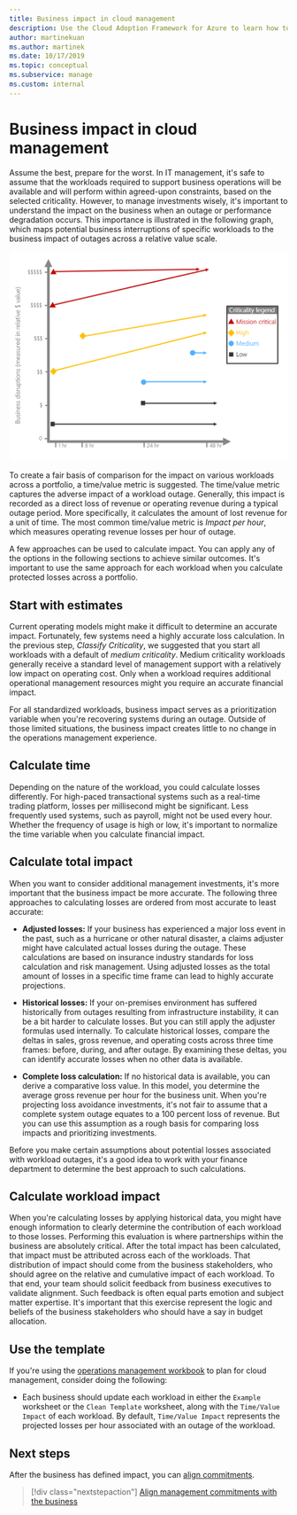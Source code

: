 ```yaml
---
title: Business impact in cloud management
description: Use the Cloud Adoption Framework for Azure to learn how to determine and understand the impact that outages or performance degradation can have on your business.
author: martinekuan
ms.author: martinek
ms.date: 10/17/2019
ms.topic: conceptual
ms.subservice: manage
ms.custom: internal
---
```


# Business impact in cloud management

Assume the best, prepare for the worst. In IT management, it's safe to assume that the workloads required to support business operations will be available and will perform within agreed-upon constraints, based on the selected criticality. However, to manage investments wisely, it's important to understand the impact on the business when an outage or performance degradation occurs. This importance is illustrated in the following graph, which maps potential business interruptions of specific workloads to the business impact of outages across a relative value scale.

![Impact of business interruptions](../../_images/manage/time-value-impact.png)

To create a fair basis of comparison for the impact on various workloads across a portfolio, a time/value metric is suggested. The time/value metric captures the adverse impact of a workload outage. Generally, this impact is recorded as a direct loss of revenue or operating revenue during a typical outage period. More specifically, it calculates the amount of lost revenue for a unit of time. The most common time/value metric is *Impact per hour*, which measures operating revenue losses per hour of outage.

A few approaches can be used to calculate impact. You can apply any of the options in the following sections to achieve similar outcomes. It's important to use the same approach for each workload when you calculate protected losses across a portfolio.

## Start with estimates

Current operating models might make it difficult to determine an accurate impact. Fortunately, few systems need a highly accurate loss calculation. In the previous step, *Classify Criticality*, we suggested that you start all workloads with a default of *medium criticality*. Medium criticality workloads generally receive a standard level of management support with a relatively low impact on operating cost. Only when a workload requires additional operational management resources might you require an accurate financial impact.

For all standardized workloads, business impact serves as a prioritization variable when you're recovering systems during an outage. Outside of those limited situations, the business impact creates little to no change in the operations management experience.

## Calculate time

Depending on the nature of the workload, you could calculate losses differently. For high-paced transactional systems such as a real-time trading platform, losses per millisecond might be significant. Less frequently used systems, such as payroll, might not be used every hour. Whether the frequency of usage is high or low, it's important to normalize the time variable when you calculate financial impact.

## Calculate total impact

When you want to consider additional management investments, it's more important that the business impact be more accurate. The following three approaches to calculating losses are ordered from most accurate to least accurate:

- **Adjusted losses:** If your business has experienced a major loss event in the past, such as a hurricane or other natural disaster, a claims adjuster might have calculated actual losses during the outage. These calculations are based on insurance industry standards for loss calculation and risk management. Using adjusted losses as the total amount of losses in a specific time frame can lead to highly accurate projections.

- **Historical losses:** If your on-premises environment has suffered historically from outages resulting from infrastructure instability, it can be a bit harder to calculate losses. But you can still apply the adjuster formulas used internally. To calculate historical losses, compare the deltas in sales, gross revenue, and operating costs across three time frames: before, during, and after outage. By examining these deltas, you can identify accurate losses when no other data is available.

- **Complete loss calculation:** If no historical data is available, you can derive a comparative loss value. In this model, you determine the average gross revenue per hour for the business unit. When you're projecting loss avoidance investments, it's not fair to assume that a complete system outage equates to a 100 percent loss of revenue. But you can use this assumption as a rough basis for comparing loss impacts and prioritizing investments.

Before you make certain assumptions about potential losses associated with workload outages, it's a good idea to work with your finance department to determine the best approach to such calculations.

## Calculate workload impact

When you're calculating losses by applying historical data, you might have enough information to clearly determine the contribution of each workload to those losses. Performing this evaluation is where partnerships within the business are absolutely critical. After the total impact has been calculated, that impact must be attributed across each of the workloads. That distribution of impact should come from the business stakeholders, who should agree on the relative and cumulative impact of each workload. To that end, your team should solicit feedback from business executives to validate alignment. Such feedback is often equal parts emotion and subject matter expertise. It's important that this exercise represent the logic and beliefs of the business stakeholders who should have a say in budget allocation.

## Use the template

If you're using the [operations management workbook](https://raw.githubusercontent.com/Microsoft/CloudAdoptionFramework/master/manage/opsmanagementworkbook.xlsx) to plan for cloud management, consider doing the following:

- Each business should update each workload in either the `Example` worksheet or the `Clean Template` worksheet, along with the `Time/Value Impact` of each workload. By default, `Time/Value Impact` represents the projected losses per hour associated with an outage of the workload.

## Next steps

After the business has defined impact, you can [align commitments](./commitment.md).

> [!div class="nextstepaction"]
> [Align management commitments with the business](./commitment.md)
